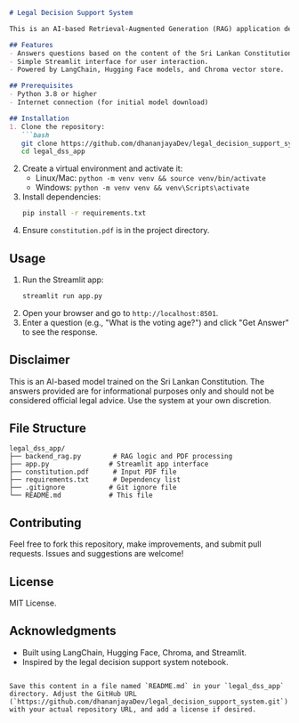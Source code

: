 ```markdown
# Legal Decision Support System

This is an AI-based Retrieval-Augmented Generation (RAG) application designed to answer questions about the Sri Lankan Constitution. The app uses a combination of natural language processing and document retrieval to provide insights based on the `constitution.pdf` file.

## Features
- Answers questions based on the content of the Sri Lankan Constitution.
- Simple Streamlit interface for user interaction.
- Powered by LangChain, Hugging Face models, and Chroma vector store.

## Prerequisites
- Python 3.8 or higher
- Internet connection (for initial model download)

## Installation
1. Clone the repository:
   ```bash
   git clone https://github.com/dhananjayaDev/legal_decision_support_system.git
   cd legal_dss_app
   ```
2. Create a virtual environment and activate it:
   - Linux/Mac: `python -m venv venv && source venv/bin/activate`
   - Windows: `python -m venv venv && venv\Scripts\activate`
3. Install dependencies:
   ```bash
   pip install -r requirements.txt
   ```
4. Ensure `constitution.pdf` is in the project directory.

## Usage
1. Run the Streamlit app:
   ```bash
   streamlit run app.py
   ```
2. Open your browser and go to `http://localhost:8501`.
3. Enter a question (e.g., "What is the voting age?") and click "Get Answer" to see the response.

## Disclaimer
This is an AI-based model trained on the Sri Lankan Constitution. The answers provided are for informational purposes only and should not be considered official legal advice. Use the system at your own discretion.

## File Structure
```
legal_dss_app/
├── backend_rag.py        # RAG logic and PDF processing
├── app.py               # Streamlit app interface
├── constitution.pdf      # Input PDF file
├── requirements.txt      # Dependency list
├── .gitignore           # Git ignore file
└── README.md            # This file
```

## Contributing
Feel free to fork this repository, make improvements, and submit pull requests. Issues and suggestions are welcome!

## License
MIT License.

## Acknowledgments
- Built using LangChain, Hugging Face, Chroma, and Streamlit.
- Inspired by the legal decision support system notebook.
```

Save this content in a file named `README.md` in your `legal_dss_app` directory. Adjust the GitHub URL (`https://github.com/dhananjayaDev/legal_decision_support_system.git`) with your actual repository URL, and add a license if desired.